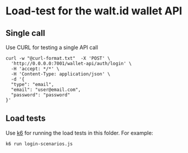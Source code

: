 # Load-test for the walt.id wallet API

## Single call

Use CURL for testing a single API call

```
curl -w "@curl-format.txt"  -X 'POST' \
  'http://0.0.0.0:7001/wallet-api/auth/login' \
  -H 'accept: */*' \
  -H 'Content-Type: application/json' \
  -d '{
  "type": "email",
  "email": "user@email.com",
  "password": "password"
}'
```

## Load tests

Use [k6](https://k6.io/) for running the load tests in this folder. For example:

```
k6 run login-scenarios.js
```